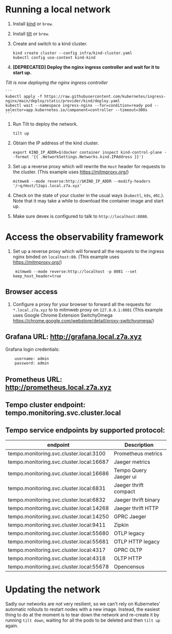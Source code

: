 # Running a local network

1. Install [kind](https://kind.sigs.k8s.io/#installation-and-usage) or `brew`.
1. Install [tilt](https://docs.tilt.dev/install.html) or `brew`.
1. Create and switch to a kind cluster.

    ```
    kind create cluster --config infra/kind-cluster.yaml
    kubectl config use-context kind-kind
    ```

1. __[DEPRECATED] Deploy the nginx ingress controller and wait for it to start up.__

*Tilt is now deploying the nginx ingress controller*

    ```
    kubectl apply -f https://raw.githubusercontent.com/kubernetes/ingress-nginx/main/deploy/static/provider/kind/deploy.yaml
    kubectl wait --namespace ingress-nginx --for=condition=ready pod --selector=app.kubernetes.io/component=controller --timeout=300s
    ```

1. Run Tilt to deploy the network.

    ```
    tilt up
    ```

1. Obtain the IP address of the kind cluster.

    ```
    export KIND_IP_ADDR=$(docker container inspect kind-control-plane --format '{{ .NetworkSettings.Networks.kind.IPAddress }}')
    ```

1. Set up a reverse proxy which will rewrite the `Host` header for requests to the cluster.
(This example uses https://mitmproxy.org/)

    ```
    mitmweb --mode reverse:http://$KIND_IP_ADDR --modify-headers '/~q/Host/l2api.local.z7a.xyz'
    ```

1. Check on the state of your cluster in the usual ways (`kubectl`, `k9s`, etc.).
Note that it may take a while to download the container image and start up.
1. Make sure devex is configured to talk to `http://localhost:8080`.

# Access the observability framework

1. Set up a reverse proxy which will forward all the requests to the ingress nginx binded on `localhost:80`.
(This example uses https://mitmproxy.org/)

    ```
     mitmweb --mode reverse:http://localhost -p 8081 --set keep_host_header=true
    ```
## Browser access
1. Configure a proxy for your browser to forward all the requests for `*.local.z7a.xyz` to to mitmweb proxy
on `127.0.0.1:8081`
(This example uses Google Chrome Extension SwitchyOmega https://chrome.google.com/webstore/detail/proxy-switchyomega/)

## Grafana URL: http://grafana.local.z7a.xyz
Grafana login credentials:

```bash
    username: admin
    password: admin
```

## Prometheus URL: http://prometheus.local.z7a.xyz
## Tempo cluster endpoint: tempo.monitoring.svc.cluster.local

## Tempo service endpoints by supported protocol:
| endpoint | Description |
|-----------| ------------|
| tempo.monitoring.svc.cluster.local:3100 | Prometheus metrics |
| tempo.monitoring.svc.cluster.local:16687 | Jaeger metrics |
| tempo.monitoring.svc.cluster.local:16686| Tempo Query Jaeger ui |
| tempo.monitoring.svc.cluster.local:6831 | Jaeger thrift compact |
| tempo.monitoring.svc.cluster.local:6832 | Jaeger thrift binary |
| tempo.monitoring.svc.cluster.local:14268 | Jaeger thrift HTTP |
| tempo.monitoring.svc.cluster.local:14250 | GPRC Jaeger |
| tempo.monitoring.svc.cluster.local:9411 | Zipkin |
| tempo.monitoring.svc.cluster.local:55680 | OTLP legacy |
| tempo.monitoring.svc.cluster.local:55681 | OTLP HTTP legacy |
| tempo.monitoring.svc.cluster.local:4317 | GPRC OLTP |
| tempo.monitoring.svc.cluster.local:4318 | OLTP HTTP |
| tempo.monitoring.svc.cluster.local:55678 | Opencensus |



# Updating the network

Sadly our networks are not very resilient, so we can't rely on Kubernetes' automatic rollouts to restart nodes with a new image.
Instead, the easiest thing to do at the moment is to tear down the network and re-create it by running `tilt down`, waiting for all the pods to be deleted and then `tilt up` again.
